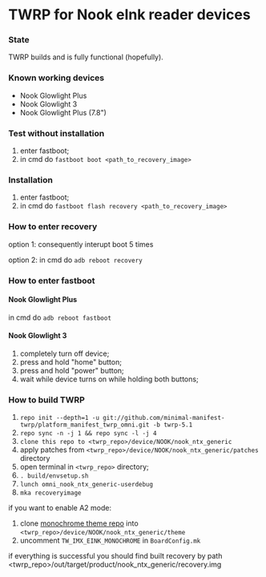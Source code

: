 # TWRP for Nook eInk reader devices
### State
TWRP builds and is fully functional (hopefully).

### Known working devices
- Nook Glowlight Plus
- Nook Glowlight 3
- Nook Glowlight Plus (7.8")

### Test without installation
1) enter fastboot;
2) in cmd do `fastboot boot <path_to_recovery_image>`

### Installation
1) enter fastboot;
2) in cmd do `fastboot flash recovery <path_to_recovery_image>`

### How to enter recovery
option 1: consequently interupt boot 5 times

option 2: in cmd do `adb reboot recovery`

### How to enter fastboot
#### Nook Glowlight Plus
in cmd do `adb reboot fastboot`
#### Nook Glowlight 3
1) completely turn off device;
2) press and hold "home" button;
3) press and hold "power" button;
4) wait while device turns on while holding both buttons;

### How to build TWRP
1. `repo init --depth=1 -u git://github.com/minimal-manifest-twrp/platform_manifest_twrp_omni.git -b twrp-5.1`
2. `repo sync -n -j 1 && repo sync -l -j 4`
3. `clone this repo to <twrp_repo>/device/NOOK/nook_ntx_generic`
4. apply patches from `<twrp_repo>/device/NOOK/nook_ntx_generic/patches` directory
5. open terminal in `<twrp_repo>` directory;
6. `. build/envsetup.sh`
7. `lunch omni_nook_ntx_generic-userdebug`
8. `mka recoveryimage`

if you want to enable A2 mode:
1. clone [monochrome theme repo](https://github.com/Ryogo-Z/twrp_monochrome_portrait_hdpi_theme/) into `<twrp_repo>/device/NOOK/nook_ntx_generic/theme`
2. uncomment `TW_IMX_EINK_MONOCHROME` in `BoardConfig.mk`

if everything is successful you should find built recovery by path <twrp_repo>/out/target/product/nook_ntx_generic/recovery.img
